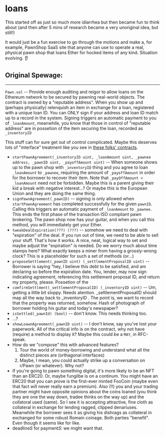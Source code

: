 # loans

This started off as just so much more idiarrhea but then became fun to think about (and then after 5 mins of research became a very unoriginal idea, but still!)

It would just be a fun exercise to go through the motions and make a, for example, PawnShop SaaS site that anyone can use to operate a real, physical pawn shop that loans Ether for hocked items of any kind. Situation evolving. 👂

## Original Spewage:

---

`Pawn.sol` -- Provide enough auditing and reigor to allow loans on the Ethereum network to be secured by pawning real-world objects.
The contract is owned by a "reputable address". When you show up and (perhaps physically) relenquish an item in exchange for a loan, registered with a unique loan ID. You can ONLY sign if your address and loan ID match up to a record in the system. Signing triggers an automatic payment to you of `_loanAmount`, meanwhile, you know that those in control of "reputable address" are in possetion of the item securing the loan, recorded as `_inventoryID`

This stuff can for sure get out of control complicated. Maybe this deserves lots of "interface" treatment like you see in [these folks' contracts](https://github.com/gnosis/safe-contracts/tree/186a21a74b327f17fc41217a927dea7064f74604).

* `startPawnAgreement(_inventoryID uint, _loanAmount uint, _pawnee address, _pawnID uint, _payoffAmount uint)` -- When someone shows up to the pawn shop with `_inventoryID` thing and you agree to loan `_loanAmount` to `_pawnee`, requiring the amount of `_payoffAmount` in order for the borrower to recover their item. Note that `_payOffAmount < _loanAmount` need not be forbidden. Maybe this is a parent giving their kid a break with negative interest...? Or maybe this is the European Union and they are doing the same thing.
* `signPawnAgreement(_pawnID)` -- signing is only allowed when `startPawnAgreement` has completed successfully for the given `pawnID`. Calling this triggers an automatic payment of `_loanAmount` to `_pawnee`. This ends the first phase of the transaction ISO compliant pawn brokering. The pawn shop now has your guitar, and when you call this method, you will immediately get your Ether.
* `tweakDealExpiration(???) (???)` -- somehow we need to deal with "expiration" of the deal. If you run out of time, we need to be able to sell your stuff. That's how it works. A nice, neat, logical way to set and maybe adjust the "expiration" is needed. Do we worry much about time stamps here? What exactly keeps a miner from having a grossly-wrong clock? This is a placeholder for such a set of methods (or...)
* `proposeSettlement(_pawnID uint) (_settlementProposalID uint)` -- Borrower is saying "hey, I believe this debt to be satisfied, and am declaring so before the expiration date. You, lender, may now sign indicating agreement, referencing this settlement proposal ID, and return my property, please. Possetion of the 
* `comfirmSettlment(_settlementProposalID) (_inventoryID uint)` -- Um, getting a little bit sloppy. Needs atention. _settlementProposalID should map all the way back to _inventoryID . The point is, we want to record that the property was returned, somehow. Hash of photograph of borrower holding his guitar and today's newspaper?
* `isSettled(_pawnId) (bool)` -- don't know. This needs thinking too.
* ...?
* `showLoawnAgreement(_pawnID uint)` -- I don't know, say you've lost your paperwork. All of the critical info is on the contract, why not have (require) a method to display it? Maybe this could be a `MAY`, in RFC-speak.
* How do we "compose" this with advanced features?
   1. Tour the world of money-borrowing and understand what all the distinct pieces are (orthagonal interfaces)
   1. Maybe, I mean, you could actually strike up a conversation on r/Pawn (or whatever). Why not?
* If you're going to pawn something digital, it's more likely to be an NFT than an ERC20. Or, maybe fungilbe is on a continum. You might have an ERC20 that you can prove is the first-ever minted FooCoin (maybe even that fact will never really earn a premium). Also (!!) you and your trading partner might have opposite opinions about the coins loaned (you think they are one the way down, tradee thinks on the way up) and the collatoral used (same). So I see it is accepting attractive, fine cloth as collateral in exchange for lending ragged, clipped denariuses. Meanwhile the borrower sees it as giving his dishrags as collateral in exchanged for some robust Romain coinage. Both parties "benefit". Even though it seems like for like.
* deadline*S* for payment*S*: we might want that.
